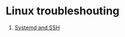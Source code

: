 # Linux troubleshouting

1. [Systemd and SSH](https://github.com/ibrahima1289/troubleshooting/blob/main/Linux/systemd-wsl.md)